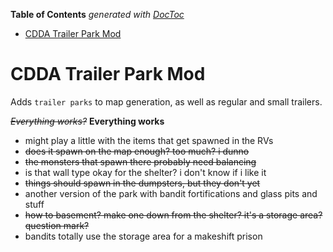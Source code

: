 <!-- START doctoc generated TOC please keep comment here to allow auto update -->
<!-- DON'T EDIT THIS SECTION, INSTEAD RE-RUN doctoc TO UPDATE -->
**Table of Contents**  *generated with [DocToc](https://github.com/thlorenz/doctoc)*

- [CDDA Trailer Park Mod](#cdda-trailer-park-mod)

<!-- END doctoc generated TOC please keep comment here to allow auto update -->

# CDDA Trailer Park Mod

Adds `trailer parks` to map generation, as well as regular and small trailers.

~~*Everything works?*~~ **Everything works**
+ might play a little with the items that get spawned in the RVs
+ ~~does it spawn on the map enough? too much? i dunno~~
+ ~~the monsters that spawn there probably need balancing~~
+ is that wall type okay for the shelter? i don't know if i like it
+ ~~things should spawn in the dumpsters, but they don't yet~~
+ another version of the park with bandit fortifications and glass pits and stuff
+ ~~how to basement? make one down from the shelter? it's a storage area? question mark?~~
+ bandits totally use the storage area for a makeshift prison
